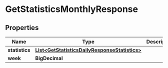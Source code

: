 

# GetStatisticsMonthlyResponse


## Properties

Name | Type | Description | Notes
------------ | ------------- | ------------- | -------------
**statistics** | [**List&lt;GetStatisticsDailyResponseStatistics&gt;**](GetStatisticsDailyResponseStatistics.md) |  |  [optional]
**week** | **BigDecimal** |  |  [optional]



